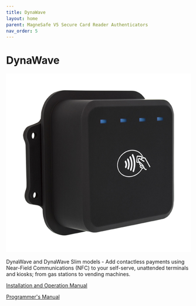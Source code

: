 ```yaml
---
title: DynaWave
layout: home
parent: MagneSafe V5 Secure Card Reader Authenticators
nav_order: 5
---
```


# DynaWave

![DynaWave Image](Images/img01.jpg)


DynaWave and DynaWave Slim models - Add contactless payments using Near-Field Communications (NFC) to your self-serve, unattended terminals and kiosks; from gas stations to vending machines.

[Installation and Operation Manual](https://www.magtek.com/content/documentationfiles/d998200265.pdf)

[Programmer's Manual](https://www.magtek.com/content/documentationfiles/d998200215.pdf)